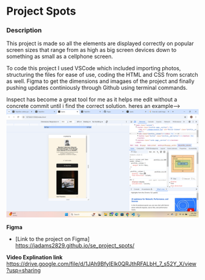 # Project Spots

### Description

This project is made so all the elements are displayed correctly on popular screen sizes that range from as high as big screen devices down to something as small as a cellphone screen.

To code this project I used VSCode which included importing photos, structuring the files for ease of use, coding the HTML and CSS from scratch as well. Figma to get the dimensions and imagaes of the project and finally pushing updates continiously through Github using terminal commands.

Inspect has become a great tool for me as it helps me edit without a concrete commit until i find the correct solution.
heres an example--> ![alt text](image.png)

**Figma**

- [Link to the project on Figma] https://jadams2829.github.io/se_project_spots/

**Video Explination link**
https://drive.google.com/file/d/1JAh9BfyIElk0QRJthRFALbH_7_s52Y_X/view?usp=sharing
